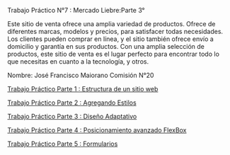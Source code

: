 Trabajo Práctico N°7 : Mercado Liebre:Parte 3° 

Este sitio de venta ofrece una amplia variedad de productos. Ofrece de diferentes marcas, modelos y precios, para satisfacer todas necesidades.  Los clientes pueden comprar en línea, y el sitio también ofrece envío a domicilio y garantía en sus productos. Con una amplia selección de productos, este sitio de venta es el lugar perfecto para encontrar todo lo que necesitas en cuanto a la tecnología, y otros.

Nombre: José Francisco Maiorano
Comisión N°20

[Trabajo Práctico Parte 1 : Estructura de un sitio web](https://github.com/maioranojose/mercadoliebre/tree/structure)

[Trabajo Práctico Parte 2 :
Agregando Estilos](https://github.com/maioranojose/mercadoliebre/tree/styles)

[Trabajo Práctico Parte 3 : Diseño Adaptativo](https://github.com/maioranojose/mercadoliebre/tree/adaptive)

[Trabajo Práctico Parte 4 : Posicionamiento avanzado FlexBox](https://github.com/maioranojose/mercadoliebre/tree/flexbox)

[Trabajo Práctico Parte 5 : Formularios](https://github.com/maioranojose/mercadoliebre/tree/formulario)